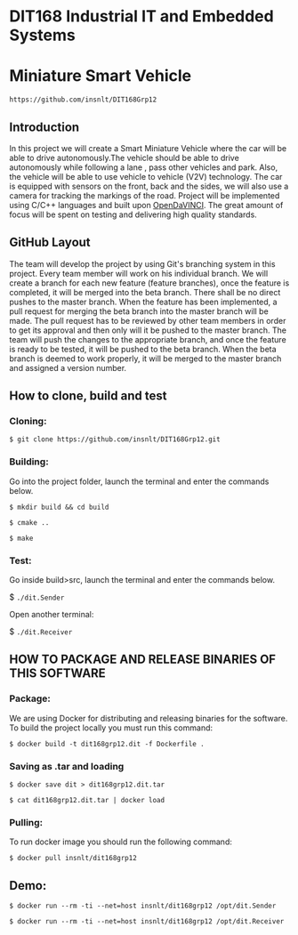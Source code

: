 # DIT168 Industrial IT and Embedded Systems

# Miniature Smart Vehicle

`https://github.com/insnlt/DIT168Grp12`

## Introduction
In this project we will create a Smart Miniature Vehicle where the car will be able to drive autonomously.The vehicle should be able to drive autonomously while following a lane , pass other vehicles and park. Also, the vehicle will be able to use vehicle to vehicle (V2V) technology. The car is equipped with sensors on the front, back and the sides, we will also use a camera for tracking the markings of the road. Project will be implemented using C/C++ languages and built upon [OpenDaVINCI](http://opendavinci.cse.chalmers.se/www/). The great amount of focus will be spent on testing and delivering high quality standards.

## GitHub Layout
The team will develop the project by using Git's branching system in this project. Every team member will work on his individual branch. We will create a branch for each new feature (feature branches), once the feature is completed, it will be merged into the beta branch. There shall be no direct pushes to the master branch. When the feature has been implemented, a pull request for merging the beta branch into the master branch will be made. The pull request has to be reviewed by other team members in order to get its approval and then only will it be pushed to the master branch. The team will push the changes to the appropriate branch, and once the feature is ready to be tested, it will be pushed to the beta branch. When the beta branch is deemed to work properly, it will be merged to the master branch and assigned a version number.
## How to clone, build and test

### Cloning:
`$ git clone https://github.com/insnlt/DIT168Grp12.git`

### Building:
Go into the project folder, launch the terminal and enter the commands below.

```
$ mkdir build && cd build

$ cmake ..

$ make
```
### Test:
Go inside build>src, launch the terminal and enter the commands below.

$ `./dit.Sender`

Open another terminal:

$ `./dit.Receiver`

## HOW TO PACKAGE AND RELEASE BINARIES OF THIS SOFTWARE

### Package:
We are using Docker for distributing and releasing binaries for the software. To build the project locally you must run this command:

`$ docker build -t dit168grp12.dit -f Dockerfile .`

### Saving as .tar and loading

`$ docker save dit > dit168grp12.dit.tar`

`$ cat dit168grp12.dit.tar | docker load`


### Pulling:
To run docker image you should run the following command:

`$ docker pull insnlt/dit168grp12`

## Demo:
`$ docker run --rm -ti --net=host insnlt/dit168grp12 /opt/dit.Sender`

`$ docker run --rm -ti --net=host insnlt/dit168grp12 /opt/dit.Receiver`

